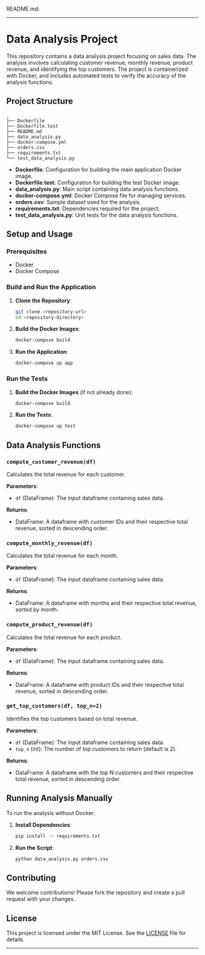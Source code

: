 README.md:

---

# Data Analysis Project

This repository contains a data analysis project focusing on sales data. The analysis involves calculating customer revenue, monthly revenue, product revenue, and identifying the top customers. The project is containerized with Docker, and includes automated tests to verify the accuracy of the analysis functions.

## Project Structure

```plaintext
.
├── Dockerfile
├── Dockerfile.test
├── README.md
├── data_analysis.py
├── docker-compose.yml
├── orders.csv
├── requirements.txt
└── test_data_analysis.py
```

- **Dockerfile**: Configuration for building the main application Docker image.
- **Dockerfile.test**: Configuration for building the test Docker image.
- **data_analysis.py**: Main script containing data analysis functions.
- **docker-compose.yml**: Docker Compose file for managing services.
- **orders.csv**: Sample dataset used for the analysis.
- **requirements.txt**: Dependencies required for the project.
- **test_data_analysis.py**: Unit tests for the data analysis functions.

## Setup and Usage

### Prerequisites

- Docker
- Docker Compose

### Build and Run the Application

1. **Clone the Repository**:
    ```sh
    git clone <repository-url>
    cd <repository-directory>
    ```

2. **Build the Docker Images**:
    ```sh
    docker-compose build
    ```

3. **Run the Application**:
    ```sh
    docker-compose up app
    ```

### Run the Tests

1. **Build the Docker Images** (if not already done):
    ```sh
    docker-compose build
    ```

2. **Run the Tests**:
    ```sh
    docker-compose up test
    ```

## Data Analysis Functions

### `compute_customer_revenue(df)`

Calculates the total revenue for each customer.

**Parameters**:
- `df` (DataFrame): The input dataframe containing sales data.

**Returns**:
- DataFrame: A dataframe with customer IDs and their respective total revenue, sorted in descending order.

### `compute_monthly_revenue(df)`

Calculates the total revenue for each month.

**Parameters**:
- `df` (DataFrame): The input dataframe containing sales data.

**Returns**:
- DataFrame: A dataframe with months and their respective total revenue, sorted by month.

### `compute_product_revenue(df)`

Calculates the total revenue for each product.

**Parameters**:
- `df` (DataFrame): The input dataframe containing sales data.

**Returns**:
- DataFrame: A dataframe with product IDs and their respective total revenue, sorted in descending order.

### `get_top_customers(df, top_n=2)`

Identifies the top customers based on total revenue.

**Parameters**:
- `df` (DataFrame): The input dataframe containing sales data.
- `top_n` (int): The number of top customers to return (default is 2).

**Returns**:
- DataFrame: A dataframe with the top N customers and their respective total revenue, sorted in descending order.

## Running Analysis Manually

To run the analysis without Docker:

1. **Install Dependencies**:
    ```sh
    pip install -r requirements.txt
    ```

2. **Run the Script**:
    ```sh
    python data_analysis.py orders.csv
    ```

## Contributing

We welcome contributions! Please fork the repository and create a pull request with your changes.

## License

This project is licensed under the MIT License. See the [LICENSE](LICENSE) file for details.

---
